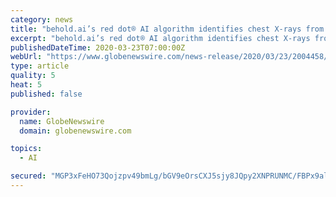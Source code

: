 ```yaml
---
category: news
title: "behold.ai’s red dot® AI algorithm identifies chest X-rays from COVID-19 patients as ‘abnormal’"
excerpt: "behold.ai’s red dot® AI algorithm identifies chest X-rays from COVID-19 patients as ‘abnormal’  ‘Instant triage’ capability could potentially speed"
publishedDateTime: 2020-03-23T07:00:00Z
webUrl: "https://www.globenewswire.com/news-release/2020/03/23/2004458/0/en/behold-ai-s-red-dot-AI-algorithm-identifies-chest-X-rays-from-COVID-19-patients-as-abnormal.html"
type: article
quality: 5
heat: 5
published: false

provider:
  name: GlobeNewswire
  domain: globenewswire.com

topics:
  - AI

secured: "MGP3xFeHO73Qojzpv49bmLg/bGV9eOrsCXJ5sjy8JQpy2XNPRUNMC/FBPx9alBGohyZlZ84Y9H9UIdyqnFPNJfDoahTwcm57sWgzHjPYhGNwkmYWF+lJn8uitqIFh6Gx2sGpmNR1+pIVSh8QmU+q3Hi5iZvvahs8qkeGxTNvQD8QpuMqACuW52sFCq3UrE9e0fpNV676oX41pkxl+Lo0hJA7Bcu0lV5Nujys4cCP4w6bzuhJbbk43puHYaqP8nPPArXrQA0q6OaHzRANjSd8N93MeIi/+k61pMQjDM00ytURjenQR4fWS+ljKqPTmOtV;HYn0akFGzoMWA2tbw//JTQ=="
---
```


